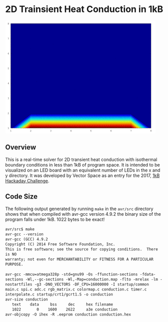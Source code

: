 # 2D Trainsient Heat Conduction in 1kB
![Conduction Simulation](img/conduction.gif)

## Overview
This is a real-time solver for 2D transient heat conduction with isothermal boundary conditions in less than 1kB of program space. It is intended to be visualized on an LED board with an equivalent number of LEDs in the x and y directory. It was developed by Vector Space as an entry for the 2017, [1kB Hackaday Challenge](https://hackaday.io/contest/18215-the-1kb-challenge).

## Code Size
The following output generated by running `make` in the `avr/src` directory shows that when compiled with avr-gcc version 4.9.2 the binary size of the program falls under 1kB. 1022 bytes to be exact!

```
avr/src$ make
avr-gcc --version
avr-gcc (GCC) 4.9.2
Copyright (C) 2014 Free Software Foundation, Inc.
This is free software; see the source for copying conditions.  There is NO
warranty; not even for MERCHANTABILITY or FITNESS FOR A PARTICULAR PURPOSE.

avr-gcc -mmcu=atmega328p -std=gnu99 -Os -ffunction-sections -fdata-sections -Wl,--gc-sections -Wl,-Map=conduction.map -flto -mrelax -lm -nostartfiles -g3 -DNO_VECTORS -DF_CPU=16000000 -I startup/common main.c spi.c adc.c rgb_matrix.c colormap.c conduction.c timer.c interpolate.c startup/crt1/gcrt1.S -o conduction
avr-size conduction
   text	   data	    bss	    dec	    hex	filename
   1022	      0	   1600	   2622	    a3e	conduction
avr-objcopy -O ihex -R .eeprom conduction conduction.hex
```